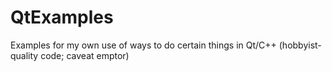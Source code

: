 # QtExamples
Examples for my own use of ways to do certain things in Qt/C++ (hobbyist-quality code; caveat emptor)

